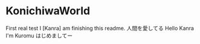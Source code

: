 # KonichiwaWorld
First real test
I [Kanra] am finishing this readme. 人間を愛してる 
Hello Kanra I'm Kuromu はじめましてー
